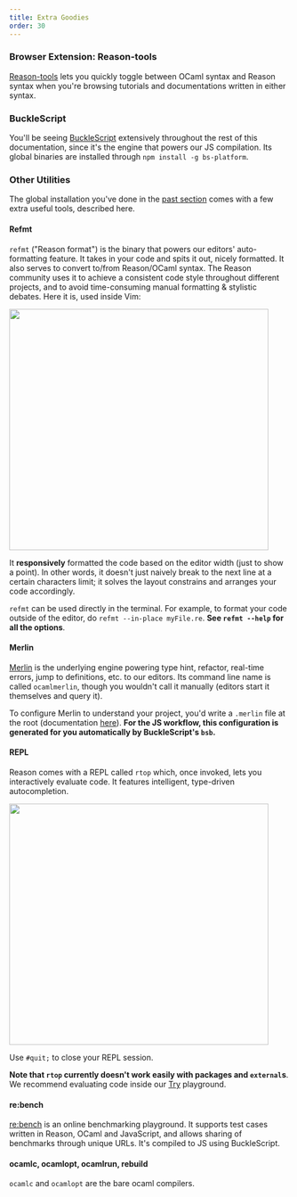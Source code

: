```yaml
---
title: Extra Goodies
order: 30
---
```


### Browser Extension: Reason-tools

[Reason-tools](https://github.com/reasonml/reason-tools) lets you quickly toggle between OCaml syntax and Reason syntax when you're browsing tutorials and documentations written in either syntax.

### BuckleScript

You'll be seeing [BuckleScript](http://bucklescript.github.io/) extensively throughout the rest of this documentation, since it's the engine that powers our JS compilation. Its global binaries are installed through `npm install -g bs-platform`.

### Other Utilities

The global installation you've done in the [past section](/guide/editor-tools/global-installation) comes with a few extra useful tools, described here.

#### Refmt

`refmt` ("Reason format") is the binary that powers our editors' auto-formatting feature. It takes in your code and spits it out, nicely formatted. It also serves to convert to/from Reason/OCaml syntax. The Reason community uses it to achieve a consistent code style throughout different projects, and to avoid time-consuming manual formatting & stylistic debates. Here it is, used inside Vim:

<img width="466" height="433" src="https://user-images.githubusercontent.com/1909539/28570942-3bd962a2-70f5-11e7-8934-1b7f249d7814.gif" style="max-width:466px; max-height:433px;" />

It **responsively** formatted the code based on the editor width (just to show a point). In other words, it doesn't just naively break to the next line at a certain characters limit; it solves the layout constrains and arranges your code accordingly.

`refmt` can be used directly in the terminal. For example, to format your code outside of the editor, do `refmt --in-place myFile.re`. **See `refmt --help` for all the options**.

#### Merlin

[Merlin](https://github.com/ocaml/merlin) is the underlying engine powering type hint, refactor, real-time errors, jump to definitions, etc. to our editors. Its command line name is called `ocamlmerlin`, though you wouldn't call it manually (editors start it themselves and query it).

To configure Merlin to understand your project, you'd write a `.merlin` file at the root (documentation [here](https://github.com/ocaml/merlin/wiki/project-configuration)). **For the JS workflow, this configuration is generated for you automatically by BuckleScript's `bsb`.**

#### REPL

Reason comes with a REPL called `rtop` which, once invoked, lets you interactively evaluate code. It features intelligent, type-driven autocompletion.

<img src="https://user-images.githubusercontent.com/1909539/28570943-3bd9eb00-70f5-11e7-981c-4846719c0943.gif" style="width:100%; max-width:466px; max-height:433px;">

Use `#quit;` to close your REPL session.

**Note that `rtop` currently doesn't work easily with packages and `external`s**. We recommend evaluating code inside our [Try](/try) playground.

#### re:bench

[re:bench](https://rebench.github.io) is an online benchmarking playground. It supports test cases written in Reason, OCaml and JavaScript, and allows sharing of benchmarks through unique URLs. It's compiled to JS using BuckleScript.

#### ocamlc, ocamlopt, ocamlrun, rebuild

`ocamlc` and `ocamlopt` are the bare ocaml compilers.
